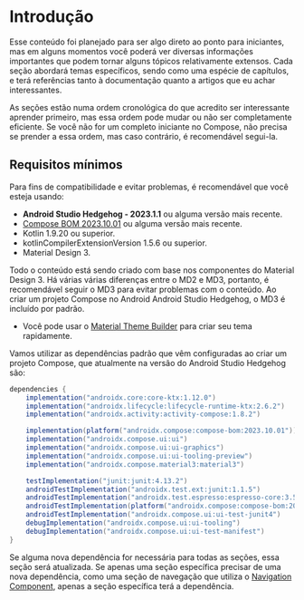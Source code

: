 # Introdução

Esse conteúdo foi planejado para ser algo direto ao ponto para iniciantes, mas em alguns momentos você poderá ver diversas informações importantes que podem tornar alguns tópicos relativamente extensos. Cada seção abordará temas específicos, sendo como uma espécie de capítulos, e terá referências tanto à documentação quanto a artigos que eu achar interessantes.

As seções estão numa ordem cronológica do que acredito ser interessante aprender primeiro, mas essa ordem pode mudar ou não ser completamente eficiente. Se você não for um completo iniciante no Compose, não precisa se prender a essa ordem, mas caso contrário, é recomendável segui-la.

## Requisitos mínimos

Para fins de compatibilidade e evitar problemas, é recomendável que você esteja usando:
- **Android Studio Hedgehog - 2023.1.1** ou alguma versão mais recente.
- [Compose BOM 2023.10.01](https://developer.android.com/jetpack/compose/bom/bom-mapping) ou alguma versão mais recente.
- Kotlin 1.9.20 ou superior.
- kotlinCompilerExtensionVersion 1.5.6 ou superior.
- Material Design 3.

Todo o conteúdo está sendo criado com base nos componentes do Material Design 3. Há várias várias diferenças entre o MD2 e MD3, portanto, é recomendável seguir o MD3 para evitar problemas com o conteúdo. Ao criar um projeto Compose no Android Android Studio Hedgehog, o MD3 é incluído por padrão.
- Você pode usar o [Material Theme Builder](https://m3.material.io/theme-builder) para criar seu tema rapidamente.

Vamos utilizar as dependências padrão que vêm configuradas ao criar um projeto Compose, que atualmente na versão do  Android Studio Hedgehog são:

```gradle
dependencies {
    implementation("androidx.core:core-ktx:1.12.0")
    implementation("androidx.lifecycle:lifecycle-runtime-ktx:2.6.2")
    implementation("androidx.activity:activity-compose:1.8.2")

    implementation(platform("androidx.compose:compose-bom:2023.10.01"))
    implementation("androidx.compose.ui:ui")
    implementation("androidx.compose.ui:ui-graphics")
    implementation("androidx.compose.ui:ui-tooling-preview")
    implementation("androidx.compose.material3:material3")

    testImplementation("junit:junit:4.13.2")
    androidTestImplementation("androidx.test.ext:junit:1.1.5")
    androidTestImplementation("androidx.test.espresso:espresso-core:3.5.1")
    androidTestImplementation(platform("androidx.compose:compose-bom:2023.10.01"))
    androidTestImplementation("androidx.compose.ui:ui-test-junit4")
    debugImplementation("androidx.compose.ui:ui-tooling")
    debugImplementation("androidx.compose.ui:ui-test-manifest")
}
```

Se alguma nova dependência for necessária para todas as seções, essa seção será atualizada. Se apenas uma seção específica precisar de uma nova dependência, como uma seção de navegação que utiliza o [Navigation Component](https://developer.android.com/guide/navigation/navigation-getting-started), apenas a seção específica terá a dependência.